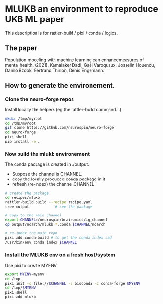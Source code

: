 # MLUKB an environment to reproduce UKB ML paper

This description is for rattler-build / pixi / conda / logics.

## The paper
Population modeling with machine learning can enhancemeasures of mental health. (2021). Kamalaker Dadi, Gaël Varoquaux, Josselin Houenou, Danilo Bzdok, Bertrand Thirion, Denis Engemann.


## How to generate the environement.

### Clone the neuro-forge repos

Install locally the helpers (eg the rattler-build command...)

```bash
mkdir /tmp/myroot
cd /tmp/myroot
git clone https://github.com/neurospin/neuro-forge
cd neuro-forge
pixi shell
pip install -e . 
```

### Now build the mlukb environement

The conda package is created in ./output. 
 - Suppose the channel is CHANNEL. 
 - copy the locally produced conda package in it
 - refresh (re-index) the channel CHANNEL

```bash
# create the package
cd recipes/mlukb
rattler-build build --recipe recipe.yaml
tree output            # see the package

# copy to the main channel
export CHANNEL=/neurospin/brainomics/ig_channel
cp output/noarch/mlukb-*.conda $CHANNEL/noarch

# re-index the main repo
pixi add conda-build # to get the conda-index cmd
/usr/bin/env conda index $CHANNEL
```

### Install the MLUKB env on a fresh host/system
Use pixi to create MYENV
```bash
export MYENV=myenv
cd /tmp
pixi init -c file://$CHANNEL -c bioconda -c conda-forge $MYENV
cd /tmp/$MYENV
pixi shell
pixi add mlukb
```

